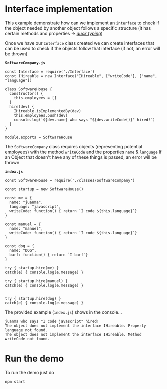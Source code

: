 # Interface implementation

This example demonstrate how can we implement an `interface` to check if the object needed by another object follows a specific structure (it has certain methods and properties → [_duck typing_](https://stackoverflow.com/questions/3379529/duck-typing-in-javascript#3379721))

Once we have our `Interface` class created we can create interfaces that can be used to check if the objects follow that interface (if not, an error will be thrown)

**`SoftwareCompany.js`**
```
const Interface = require('./Interface')
const IHireable = new Interface("IHireable", ["writeCode"], ["name", "language"])

class SoftwareHouse {
  constructor() {
    this.employees = []
  }
  hire(dev) {
    IHireable.isImplementedBy(dev)
    this.employees.push(dev)
    console.log(`${dev.name} who says "${dev.writeCode()}" hired!`)
  }
}

module.exports = SoftwareHouse
```

The `SoftwareCompany` class requires objects (representing potential employees) with the method `writeCode` and the properties `name` & `language`
If an Object that doesn't have any of these things is passed, an error will be thrown

**`index.js`**
```
const SoftwareHouse = require('./classes/SoftwareCompany')

const startup = new SoftwareHouse()

const me = { 
  name: "juanma",
  language: "javascript",
  writeCode: function() { return `I code ${this.language}`} 
}

const manuel = { 
  name: "manuel",
  writeCode: function() { return `I code ${this.language}`} 
}

const dog = { 
  name: "DOG",
  barf: function() { return `I barf`} 
}

try { startup.hire(me) }
catch(e) { console.log(e.message) }

try { startup.hire(manuel) }
catch(e) { console.log(e.message) }


try { startup.hire(dog) }
catch(e) { console.log(e.message) }

```

The provided example (`index.js`) shows in the console...

```
juanma who says "I code javascript" hired!
The object does not implement the interface IHireable. Property language not found.
The object does not implement the interface IHireable. Method writeCode not found.
```


# Run the demo

To run the demo just do

```
npm start
```